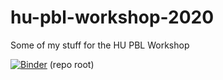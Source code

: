 # hu-pbl-workshop-2020
Some of my stuff for the HU PBL Workshop

[![Binder](https://mybinder.org/badge_logo.svg)](https://mybinder.org/v2/gh/zmoon92/hu-pbl-workshop-2020/master) (repo root)

